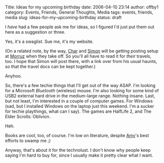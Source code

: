 Title: Ideas for my upcoming birthday
date: 2006-04-10 23:14
author: offby1
category: Events, Friends, General Thoughts, Media
tags: events, friends, media
slug: ideas-for-my-upcoming-birthday
status: draft

I *have* had a few people ask me for ideas, so I figured I'd just put them out here as a suggestion or three.

Yes, it's a swaglist. Sue me, it's my website.

(On a related note, by the way, [Char](http://www.livejournal.com/users/xraystar/) and [Simon](http://www.livejournal.com/users/vernondalhart/) will be getting posting setup at [Morruz](http://www.offlineblog.com/morruz) when they take off. So you'll all have to read it for *their* travels, too. I hope that Simon will post there, with a link over from his usual haunts, so that the travel docs can be kept together.)

Anyhoo.

So, there's a few techie things that I'll get out of the way ASAP. I'm looking for a Microsoft *Bluetooth* (wireless) mouse. I'm also looking for some kind of USB2 external hard drive in the medium-large range. Nothing insane. Last, but not least, I'm interested in a couple of computer games. For Windows (sad, but I installed Windows on the laptop just this weekend. I'm a sucker for techie playthings, what can I say). The games are HalfLife 2, and The Elder Scrolls: Oblivion.

Heh.

Books are cool, too, of course. I'm low on literature, despite [Amy](http://lashingtail.blogspot.com/)'s best efforts to swamp me ;)

Anyway, that's about it for the technolust. I don't know why people keep saying I'm hard to buy for, since I usually make it pretty clear what I want.
